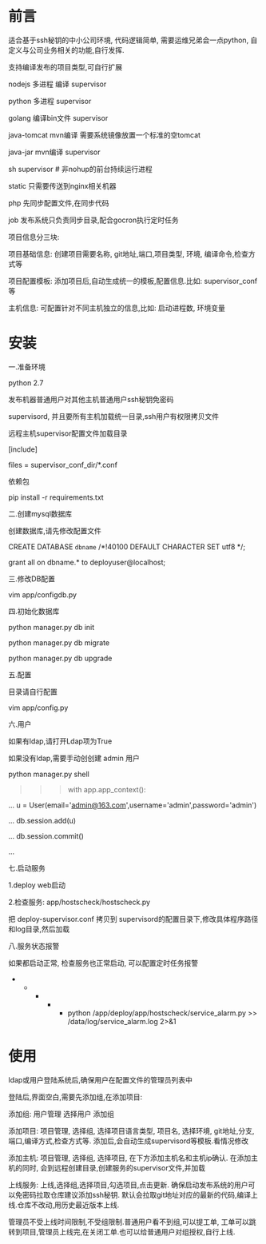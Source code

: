 # 前言

适合基于ssh秘钥的中小公司环境, 代码逻辑简单, 需要运维兄弟会一点python, 自定义与公司业务相关的功能,自行发挥.


支持编译发布的项目类型,可自行扩展

nodejs 多进程 编译         supervisor

python 多进程              supervisor

golang        编译bin文件  supervisor

java-tomcat   mvn编译  需要系统镜像放置一个标准的空tomcat

java-jar      mvn编译      supervisor

sh                         supervisor # 非nohup的前台持续运行进程

static        只需要传送到nginx相关机器

php           先同步配置文件,在同步代码

job           发布系统只负责同步目录,配合gocron执行定时任务


项目信息分三块:

项目基础信息:  创建项目需要名称, git地址,端口,项目类型, 环境, 编译命令,检查方式等

项目配置模板:  添加项目后,自动生成统一的模板,配置信息.比如: supervisor_conf等

主机信息:      可配置针对不同主机独立的信息,比如: 启动进程数, 环境变量


# 安装

一.准备环境

python 2.7

发布机器普通用户对其他主机普通用户ssh秘钥免密码

supervisord, 并且要所有主机加载统一目录,ssh用户有权限拷贝文件

远程主机supervisor配置文件加载目录

[include]

files = supervisor_conf_dir/*.conf

依赖包

pip install -r requirements.txt


二.创建mysql数据库

创建数据库,请先修改配置文件

CREATE DATABASE `dbname` /*!40100 DEFAULT CHARACTER SET utf8 */;

grant all on dbname.* to deployuser@localhost;


三.修改DB配置

vim app/configdb.py


四.初始化数据库

python manager.py db init

python manager.py db migrate

python manager.py db upgrade




五.配置

目录请自行配置

vim app/config.py


六.用户

如果有ldap,请打开Ldap项为True

如果没有ldap,需要手动创创建 admin 用户

python manager.py shell

>>> with app.app_context():

...     u = User(email='admin@163.com',username='admin',password='admin')

...     db.session.add(u)

...     db.session.commit()

...

>>>


七.启动服务

1.deploy web启动

2.检查服务:  app/hostscheck/hostscheck.py

把 deploy-supervisor.conf 拷贝到 supervisord的配置目录下,修改具体程序路径和log目录,然后加载


八.服务状态报警

如果都启动正常, 检查服务也正常启动, 可以配置定时任务报警

* * * * * python /app/deploy/app/hostscheck/service_alarm.py >> /data/log/service_alarm.log 2>&1



# 使用

ldap或用户登陆系统后,确保用户在配置文件的管理员列表中

登陆后,界面空白,需要先添加组,在添加项目: 

添加组: 用户管理 选择用户 添加组

添加项目: 项目管理, 选择组, 选择项目语言类型, 项目名, 选择环境, git地址,分支,端口,编译方式,检查方式等. 添加后,会自动生成supervisord等模板.看情况修改

添加主机: 项目管理, 选择组, 选择项目, 在下方添加主机名和主机ip确认. 在添加主机的同时, 会到远程创建目录,创建服务的supervisor文件,并加载

上线服务: 上线,选择组,选择项目,勾选项目,点击更新. 确保启动发布系统的用户可以免密码拉取仓库建议添加ssh秘钥. 默认会拉取git地址对应的最新的代码,编译上线.仓库不改动,用历史最近版本上线.

管理员不受上线时间限制,不受组限制.普通用户看不到组,可以提工单, 工单可以跳转到项目,管理员上线完,在关闭工单.也可以给普通用户对组授权,自行上线.



